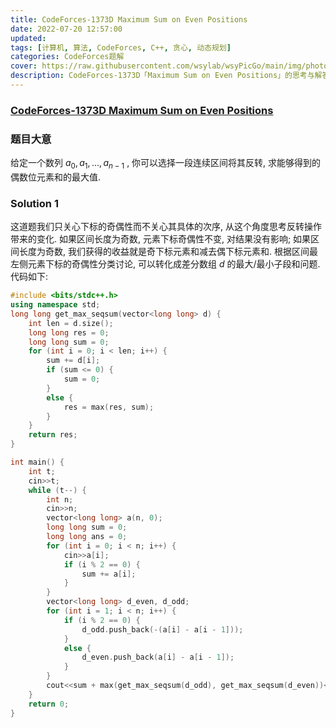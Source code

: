 ```yaml
---
title: CodeForces-1373D Maximum Sum on Even Positions 
date: 2022-07-20 12:57:00
updated:
tags: [计算机, 算法, CodeForces, C++, 贪心, 动态规划]
categories: CodeForces题解
cover: https://raw.githubusercontent.com/wsylab/wsyPicGo/main/img/photo-1497996377197-e4b9024658a4
description: CodeForces-1373D「Maximum Sum on Even Positions」的思考与解答
---
```

### [CodeForces-1373D Maximum Sum on Even Positions](https://codeforces.com/problemset/problem/1373/D)
### 题目大意
给定一个数列 $a_0, a_1, ..., a_{n - 1}$ , 你可以选择一段连续区间将其反转, 求能够得到的偶数位元素和的最大值.
### Solution 1
这道题我们只关心下标的奇偶性而不关心其具体的次序, 从这个角度思考反转操作带来的变化. 如果区间长度为奇数, 元素下标奇偶性不变, 对结果没有影响; 如果区间长度为奇数, 我们获得的收益就是奇下标元素和减去偶下标元素和. 根据区间最左侧元素下标的奇偶性分类讨论, 可以转化成差分数组 $d$ 的最大/最小子段和问题.
代码如下:
```C++
#include <bits/stdc++.h>
using namespace std;
long long get_max_seqsum(vector<long long> d) {
    int len = d.size();
    long long res = 0;
    long long sum = 0;
    for (int i = 0; i < len; i++) {
        sum += d[i];
        if (sum <= 0) {
            sum = 0;
        }
        else {
            res = max(res, sum);
        }
    }
    return res;
}

int main() {
    int t;
    cin>>t;
    while (t--) {
        int n;
        cin>>n;
        vector<long long> a(n, 0);
        long long sum = 0;
        long long ans = 0;
        for (int i = 0; i < n; i++) {
            cin>>a[i];
            if (i % 2 == 0) {
                sum += a[i];
            }
        }
        vector<long long> d_even, d_odd;
        for (int i = 1; i < n; i++) {
            if (i % 2 == 0) {
                d_odd.push_back(-(a[i] - a[i - 1]));
            }
            else {
                d_even.push_back(a[i] - a[i - 1]);
            }
        }
        cout<<sum + max(get_max_seqsum(d_odd), get_max_seqsum(d_even))<<endl;
    }
    return 0;
}
```